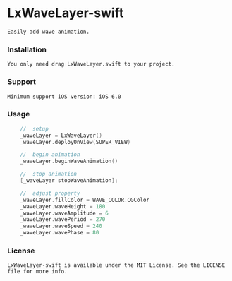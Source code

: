 # LxWaveLayer-swift
    Easily add wave animation.

### Installation
    You only need drag LxWaveLayer.swift to your project.

### Support
    Minimum support iOS version: iOS 6.0

### Usage
```swift
    //  setup
    _waveLayer = LxWaveLayer()
    _waveLayer.deployOnView(SUPER_VIEW)

    //  begin animation
    _waveLayer.beginWaveAnimation()

    //  stop animation
    [_waveLayer stopWaveAnimation];

    //  adjust property
    _waveLayer.fillColor = WAVE_COLOR.CGColor
    _waveLayer.waveHeight = 180
    _waveLayer.waveAmplitude = 6
    _waveLayer.wavePeriod = 270
    _waveLayer.waveSpeed = 240
    _waveLayer.wavePhase = 80

```

### License
    LxWaveLayer-swift is available under the MIT License. See the LICENSE file for more info.